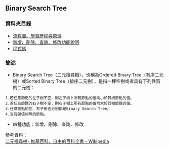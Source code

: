 ## Binary Search Tree
### 資料夾目錄
* [流程圖、學習歷程與原理](https://github.com/ChengShaoChi/Learning-Note/blob/master/HW3/Binary%20Search%20Tree%E6%B5%81%E7%A8%8B%E5%9C%96%E3%80%81%E5%AD%B8%E7%BF%92%E6%AD%B7%E7%A8%8B%E8%88%87BST%E5%8E%9F%E7%90%86.md)
* [新增、刪除、查詢、修改功能說明](https://github.com/ChengShaoChi/Learning-Note/blob/master/HW3/Binary%20Search%20Tree%E6%96%B0%E5%A2%9E%E3%80%81%E5%88%AA%E9%99%A4%E3%80%81%E6%9F%A5%E8%A9%A2%E3%80%81%E4%BF%AE%E6%94%B9%E5%8A%9F%E8%83%BD%E8%AA%AA%E6%98%8E.md)
* [程式碼](https://github.com/ChengShaoChi/Learning-Note/blob/master/HW3/binary_search_tree_06170235.py)
### 簡述
* Binary Search Tree（二元搜尋樹），也稱為Ordered Binary Tree（有序二元樹）或Sorted Binary Tree（排序二元樹），是指一棵空樹或者具有下列性質的二元樹：    
```
1.若任意節點的左子樹不空，則左子樹上所有節點的值均小於其根節點的值。
2.若任意節點的右子樹不空，則右子樹上所有節點的值均大於其根節點的值。
3.任意節點的左、右子樹也分別都是Binary Search Tree。
4.沒有鍵值相等的節點。
```
* 四種功能：新增、刪除、查詢、修改

參考資料：    
[二元搜尋樹- 維基百科，自由的百科全書 - Wikipedia](https://zh.wikipedia.org/wiki/%E4%BA%8C%E5%85%83%E6%90%9C%E5%B0%8B%E6%A8%B9)
